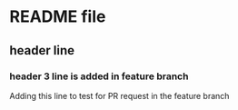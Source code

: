 # README file
## header line
### header 3 line is added in feature branch

Adding this line to test for PR request in the feature branch